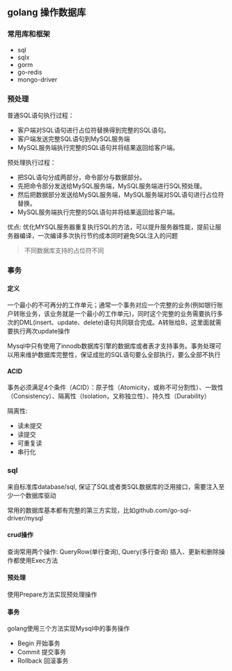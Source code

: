 ## golang 操作数据库

### 常用库和框架
- sql
- sqlx 
- gorm
- go-redis
- mongo-driver

### 预处理
普通SQL语句执行过程：
- 客户端对SQL语句进行占位符替换得到完整的SQL语句。
- 客户端发送完整SQL语句到MySQL服务端
- MySQL服务端执行完整的SQL语句并将结果返回给客户端。

预处理执行过程：
- 把SQL语句分成两部分，命令部分与数据部分。
- 先把命令部分发送给MySQL服务端，MySQL服务端进行SQL预处理。
- 然后把数据部分发送给MySQL服务端，MySQL服务端对SQL语句进行占位符替换。
- MySQL服务端执行完整的SQL语句并将结果返回给客户端。

优点: 优化MYSQL服务器重复执行SQL的方法，可以提升服务器性能，提前让服务器编译，一次编译多次执行节约成本同时避免SQL注入的问题

> 不同数据库支持的占位符不同

### 事务
#### 定义
一个最小的不可再分的工作单元；通常一个事务对应一个完整的业务(例如银行账户转账业务，该业务就是一个最小的工作单元)，同时这个完整的业务需要执行多次的DML(insert、update、delete)语句共同联合完成。A转账给B，这里面就需要执行两次update操作

Mysql中只有使用了innodb数据库引擎的数据库或者表才支持事务。事务处理可以用来维护数据库完整性，保证成批的SQL语句要么全部执行，要么全部不执行

#### ACID
事务必须满足4个条件（ACID）：原子性（Atomicity，或称不可分割性）、一致性（Consistency）、隔离性（Isolation，又称独立性）、持久性（Durability）

隔离性:
- 读未提交
- 读提交
- 可重复读
- 串行化

### sql
来自标准库database/sql, 保证了SQL或者类SQL数据库的泛用接口，需要注入至少一个数据库驱动

常用的数据库基本都有完整的第三方实现，比如github.com/go-sql-driver/mysql


#### crud操作
查询常用两个操作: QueryRow(单行查询), Query(多行查询)
插入、更新和删除操作都使用Exec方法

#### 预处理
使用Prepare方法实现预处理操作

#### 事务
golang使用三个方法实现Mysql中的事务操作
- Begin 开始事务
- Commit 提交事务
- Rollback 回滚事务

